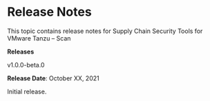 # Release Notes

This topic contains release notes for Supply Chain Security Tools for VMware Tanzu – Scan

**Releases**

v1.0.0-beta.0

**Release Date**: October XX, 2021

Initial release.

